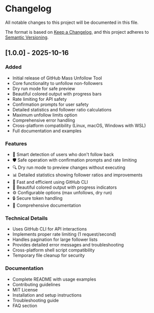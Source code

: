# Changelog

All notable changes to this project will be documented in this file.

The format is based on [Keep a Changelog](https://keepachangelog.com/en/1.0.0/),
and this project adheres to [Semantic Versioning](https://semver.org/spec/v2.0.0.html).

## [1.0.0] - 2025-10-16

### Added
- Initial release of GitHub Mass Unfollow Tool
- Core functionality to unfollow non-followers
- Dry run mode for safe preview
- Beautiful colored output with progress bars
- Rate limiting for API safety
- Confirmation prompts for user safety
- Detailed statistics and follower ratio calculations
- Maximum unfollow limits option
- Comprehensive error handling
- Cross-platform compatibility (Linux, macOS, Windows with WSL)
- Full documentation and examples

### Features
- 🎯 Smart detection of users who don't follow back
- 🛡️ Safe operation with confirmation prompts and rate limiting
- 🔍 Dry run mode to preview changes without executing
- 📊 Detailed statistics showing follower ratios and improvements
- 🚀 Fast and efficient using GitHub CLI
- 🎨 Beautiful colored output with progress indicators
- ⚙️ Configurable options (max unfollows, dry run)
- 🔒 Secure token handling
- 📖 Comprehensive documentation

### Technical Details
- Uses GitHub CLI for API interactions
- Implements proper rate limiting (1 request/second)
- Handles pagination for large follower lists
- Provides detailed error messages and troubleshooting
- Cross-platform shell script compatibility
- Temporary file cleanup for security

### Documentation
- Complete README with usage examples
- Contributing guidelines
- MIT License
- Installation and setup instructions
- Troubleshooting guide
- FAQ section